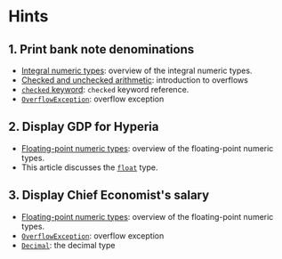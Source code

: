 # Hints

## 1. Print bank note denominations

- [Integral numeric types][integral-numeric-types]: overview of the integral numeric types.
- [Checked and unchecked arithmetic][checked-and-unchecked]: introduction to overflows
- [`checked` keyword][checked-keyword]: `checked` keyword reference.
- [`OverflowException`][overflow-exception]: overflow exception

## 2. Display GDP for Hyperia

- [Floating-point numeric types][floating-point-numeric-types]: overview of the floating-point numeric types.
- This article discusses the [`float`][single] type.

## 3. Display Chief Economist's salary

- [Floating-point numeric types][floating-point-numeric-types]: overview of the floating-point numeric types.
- [`OverflowException`][overflow-exception]: overflow exception
- [`Decimal`][decimal]: the decimal type

[computerphile-gangnam-style]: https://www.youtube.com/watch?v=vA0Rl6Ne5C8
[integral-numeric-types]: https://docs.microsoft.com/en-us/dotnet/csharp/language-reference/builtin-types/integral-numeric-types
[floating-point-numeric-types]: https://docs.microsoft.com/en-us/dotnet/csharp/language-reference/builtin-types/floating-point-numeric-types
[numeric-conversions]: https://docs.microsoft.com/en-us/dotnet/csharp/language-reference/builtin-types/numeric-conversions
[checked-and-unchecked]: https://docs.microsoft.com/en-us/dotnet/csharp/language-reference/keywords/checked-and-unchecked
[checked-keyword]: https://docs.microsoft.com/en-us/dotnet/csharp/language-reference/keywords/checked
[unchecked-keyword]: https://docs.microsoft.com/en-us/dotnet/csharp/language-reference/keywords/unchecked
[checked-compiler-setting]: https://docs.microsoft.com/en-us/dotnet/csharp/language-reference/compiler-options/checked-compiler-option
[big-integer]: https://docs.microsoft.com/en-us/dotnet/api/system.numerics.biginteger
[single]: https://docs.microsoft.com/en-us/dotnet/api/system.single
[overflow-exception]: https://docs.microsoft.com/en-us/dotnet/api/system.overflowexception
[decimal]: https://docs.microsoft.com/en-us/dotnet/api/system.decimal
